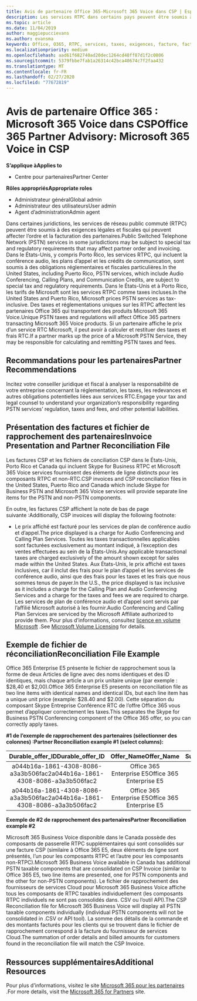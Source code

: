 ```yaml
---
title: Avis de partenaire Office 365-Microsoft 365 Voice dans CSP | Espace partenaires
description: Les services RTPC dans certains pays peuvent être soumis à des exigences légales et fiscales qui peuvent affecter l’ordre et la facturation des partenaires.
ms.topic: article
ms.date: 11/04/2019
author: maggiepuccievans
ms.author: evansma
keywords: Office, O365, RTPC, services, taxes, exigences, facture, facturation
ms.localizationpriority: medium
ms.openlocfilehash: aad61f682740ad20dec1264cd48ff87d1f2c0806
ms.sourcegitcommit: 5379fbbe7fab1a26314c42bca40674c7f2faa432
ms.translationtype: MT
ms.contentlocale: fr-FR
ms.lasthandoff: 02/27/2020
ms.locfileid: "77672819"
---
```

# <a name="office-365-partner-advisory-microsoft-365-voice-in-csp"></a><span data-ttu-id="cbb60-104">Avis de partenaire Office 365 : Microsoft 365 Voice dans CSP</span><span class="sxs-lookup"><span data-stu-id="cbb60-104">Office 365 Partner Advisory: Microsoft 365 Voice in CSP</span></span>

<span data-ttu-id="cbb60-105">**S’applique à**</span><span class="sxs-lookup"><span data-stu-id="cbb60-105">**Applies to**</span></span>

- <span data-ttu-id="cbb60-106">Centre pour partenaires</span><span class="sxs-lookup"><span data-stu-id="cbb60-106">Partner Center</span></span>  

<span data-ttu-id="cbb60-107">**Rôles appropriés**</span><span class="sxs-lookup"><span data-stu-id="cbb60-107">**Appropriate roles**</span></span>
-   <span data-ttu-id="cbb60-108">Administrateur général</span><span class="sxs-lookup"><span data-stu-id="cbb60-108">Global admin</span></span>
-   <span data-ttu-id="cbb60-109">Administrateur des utilisateurs</span><span class="sxs-lookup"><span data-stu-id="cbb60-109">User admin</span></span>
-   <span data-ttu-id="cbb60-110">Agent d’administration</span><span class="sxs-lookup"><span data-stu-id="cbb60-110">Admin agent</span></span>

<span data-ttu-id="cbb60-111">Dans certaines juridictions, les services de réseau public commuté (RTPC) peuvent être soumis à des exigences légales et fiscales qui peuvent affecter l’ordre et la facturation des partenaires.</span><span class="sxs-lookup"><span data-stu-id="cbb60-111">Public Switched Telephone Network (PSTN) services in some jurisdictions may be subject to special tax and regulatory requirements that may affect partner order and invoicing.</span></span> <span data-ttu-id="cbb60-112">Dans le États-Unis, y compris Porto Rico, les services RTPC, qui incluent la conférence audio, les plans d’appel et les crédits de communication, sont soumis à des obligations réglementaires et fiscales particulières.</span><span class="sxs-lookup"><span data-stu-id="cbb60-112">In the United States, including Puerto Rico, PSTN services, which include Audio Conferencing, Calling Plans, and Communication Credits, are subject to special tax and regulatory requirements.</span></span> <span data-ttu-id="cbb60-113">Dans le États-Unis et à Porto Rico, les tarifs de Microsoft sont les services RTPC comme taxes incluses.</span><span class="sxs-lookup"><span data-stu-id="cbb60-113">In the United States and Puerto Rico, Microsoft prices PSTN services as tax-inclusive.</span></span>  <span data-ttu-id="cbb60-114">Des taxes et réglementations uniques sur les RTPC affectent les partenaires Office 365 qui transportent des produits Microsoft 365 Voice.</span><span class="sxs-lookup"><span data-stu-id="cbb60-114">Unique PSTN taxes and regulations will affect Office 365 partners transacting Microsoft 365 Voice products.</span></span>  <span data-ttu-id="cbb60-115">Si un partenaire affiche le prix d’un service&nbsp;RTC Microsoft, il peut avoir à calculer et restituer des taxes et frais&nbsp;RTC.</span><span class="sxs-lookup"><span data-stu-id="cbb60-115">If a partner marks up the price of a Microsoft PSTN Service, they may be responsible for calculating and remitting PSTN taxes and fees.</span></span>

## <a name="partner-recommendations"></a><span data-ttu-id="cbb60-116">Recommandations pour les partenaires</span><span class="sxs-lookup"><span data-stu-id="cbb60-116">Partner Recommendations</span></span>

<span data-ttu-id="cbb60-117">Incitez votre conseiller juridique et fiscal à analyser la responsabilité de votre entreprise concernant la réglementation, les taxes, les redevances et autres obligations potentielles liées aux services&nbsp;RTC.</span><span class="sxs-lookup"><span data-stu-id="cbb60-117">Engage your tax and legal counsel to understand your organization’s responsibility regarding PSTN services’ regulation, taxes and fees, and other potential liabilities.</span></span>

## <a name="invoice-presentation-and-partner-reconciliation-file"></a><span data-ttu-id="cbb60-118">Présentation des factures et fichier de rapprochement des partenaires</span><span class="sxs-lookup"><span data-stu-id="cbb60-118">Invoice Presentation and Partner Reconciliation File</span></span>

<span data-ttu-id="cbb60-119">Les factures CSP et les fichiers de conciliation CSP dans le États-Unis, Porto Rico et Canada qui incluent Skype for Business RTPC et Microsoft 365 Voice services fournissent des éléments de ligne distincts pour les composants RTPC et non-RTC.</span><span class="sxs-lookup"><span data-stu-id="cbb60-119">CSP invoices and CSP reconciliation files in the United States, Puerto Rico and Canada which include Skype for Business PSTN and Microsoft 365 Voice services will provide separate line items for the PSTN and non-PSTN components.</span></span>

<span data-ttu-id="cbb60-120">En outre, les factures CSP affichent la note de bas de page suivante :</span><span class="sxs-lookup"><span data-stu-id="cbb60-120">Additionally, CSP invoices will display the following footnote:</span></span>

* <span data-ttu-id="cbb60-121">Le prix affiché est facturé pour les services de plan de conférence audio et d’appel.</span><span class="sxs-lookup"><span data-stu-id="cbb60-121">The price displayed is a charge for Audio Conferencing and Calling Plan Services.</span></span>  <span data-ttu-id="cbb60-122">Toutes les taxes transactionnelles applicables sont facturées exclusivement au montant indiqué, à l’exception des ventes effectuées au sein de la États-Unis.</span><span class="sxs-lookup"><span data-stu-id="cbb60-122">Any applicable transactional taxes are charged exclusively of the amount shown except for sales made within the United States.</span></span>  <span data-ttu-id="cbb60-123">Aux États-Unis, le prix affiché est taxes inclusives, car il inclut des frais pour le plan d’appel et les services de conférence audio, ainsi que des frais pour les taxes et les frais que nous sommes tenus de payer.</span><span class="sxs-lookup"><span data-stu-id="cbb60-123">In the U.S., the price displayed is tax inclusive as it includes a charge for the Calling Plan and Audio Conferencing Services and a charge for the taxes and fees we are required to charge.</span></span>  <span data-ttu-id="cbb60-124">Les services de plan de conférence audio et d’appel sont servis par l’affilié Microsoft autorisé à les fournir.</span><span class="sxs-lookup"><span data-stu-id="cbb60-124">Audio Conferencing and Calling Plan Services are serviced by the Microsoft Affiliate authorized to provide them.</span></span>  <span data-ttu-id="cbb60-125">Pour plus d’informations, consultez [licence en volume Microsoft](https://go.microsoft.com/fwlink/?LinkId=690247) .</span><span class="sxs-lookup"><span data-stu-id="cbb60-125">See [Microsoft Volume Licensing](https://go.microsoft.com/fwlink/?LinkId=690247) for details.</span></span>

## <a name="reconciliation-file-example"></a><span data-ttu-id="cbb60-126">Exemple de fichier de réconciliation</span><span class="sxs-lookup"><span data-stu-id="cbb60-126">Reconciliation File Example</span></span>

<span data-ttu-id="cbb60-127">Office 365 Enterprise E5 présente le fichier de rapprochement sous la forme de deux Articles de ligne avec des noms identiques et des ID identiques, mais chaque article a un prix unitaire unique (par exemple : $28,40 et $2,00).</span><span class="sxs-lookup"><span data-stu-id="cbb60-127">Office 365 Enterprise E5 presents on reconciliation file as two line items with identical names and identical IDs, but each line item has a unique unit price (example: $28.40 and $2.00).</span></span> <span data-ttu-id="cbb60-128">Cette séparation du composant Skype Entreprise Conférence&nbsp;RTC de l’offre Office&nbsp;365 vous permet d’appliquer correctement les taxes.</span><span class="sxs-lookup"><span data-stu-id="cbb60-128">This separates the Skype for Business PSTN Conferencing component of the Office 365 offer, so you can correctly apply taxes.</span></span>

<span data-ttu-id="cbb60-129">**#1 de l’exemple de rapprochement des partenaires (sélectionner des colonnes) :**</span><span class="sxs-lookup"><span data-stu-id="cbb60-129">**Partner Reconciliation example #1 (select columns):**</span></span>

|<span data-ttu-id="cbb60-130">**Durable_offer_ID**</span><span class="sxs-lookup"><span data-stu-id="cbb60-130">**Durable_offer_ID**</span></span>|<span data-ttu-id="cbb60-131">**Offer_Name**</span><span class="sxs-lookup"><span data-stu-id="cbb60-131">**Offer_Name**</span></span>|<span data-ttu-id="cbb60-132">**Subscription_Start_Date**</span><span class="sxs-lookup"><span data-stu-id="cbb60-132">**Subscription_Start_Date**</span></span>|<span data-ttu-id="cbb60-133">**Subscription_End_Date**</span><span class="sxs-lookup"><span data-stu-id="cbb60-133">**Subscription_End_Date**</span></span>|<span data-ttu-id="cbb60-134">**Charge_Start_Date**</span><span class="sxs-lookup"><span data-stu-id="cbb60-134">**Charge_Start_Date**</span></span>|<span data-ttu-id="cbb60-135">**Charge_End_Date**</span><span class="sxs-lookup"><span data-stu-id="cbb60-135">**Charge_End_Date**</span></span>|<span data-ttu-id="cbb60-136">**Charge_Type**</span><span class="sxs-lookup"><span data-stu-id="cbb60-136">**Charge_Type**</span></span>|<span data-ttu-id="cbb60-137">**Unit_Price**</span><span class="sxs-lookup"><span data-stu-id="cbb60-137">**Unit_Price**</span></span>|
|:----:|:----:|:----:|:----:|:----:|:----:|:----:|:----:|
|<span data-ttu-id="cbb60-138">a044b16a-1861-4308-8086-a3a3b506fac2</span><span class="sxs-lookup"><span data-stu-id="cbb60-138">a044b16a-1861-4308-8086-a3a3b506fac2</span></span>   |<span data-ttu-id="cbb60-139">Office&nbsp;365 Enterprise&nbsp;E5</span><span class="sxs-lookup"><span data-stu-id="cbb60-139">Office 365 Enterprise E5</span></span>   |<span data-ttu-id="cbb60-140">8/10/2019 0:00</span><span class="sxs-lookup"><span data-stu-id="cbb60-140">8/10/2019 0:00</span></span>   |<span data-ttu-id="cbb60-141">8/11/2019 0:00</span><span class="sxs-lookup"><span data-stu-id="cbb60-141">8/11/2019 0:00</span></span>   |<span data-ttu-id="cbb60-142">8/11/2019 0:00</span><span class="sxs-lookup"><span data-stu-id="cbb60-142">8/11/2019 0:00</span></span>|<span data-ttu-id="cbb60-143">9/10/2019 0:00</span><span class="sxs-lookup"><span data-stu-id="cbb60-143">9/10/2019 0:00</span></span>   |<span data-ttu-id="cbb60-144">Frais de cycle</span><span class="sxs-lookup"><span data-stu-id="cbb60-144">Cycle fee</span></span>   |<span data-ttu-id="cbb60-145">28,40</span><span class="sxs-lookup"><span data-stu-id="cbb60-145">28.40</span></span>   |
|<span data-ttu-id="cbb60-146">a044b16a-1861-4308-8086-a3a3b506fac2</span><span class="sxs-lookup"><span data-stu-id="cbb60-146">a044b16a-1861-4308-8086-a3a3b506fac2</span></span>   |<span data-ttu-id="cbb60-147">Office&nbsp;365 Enterprise&nbsp;E5</span><span class="sxs-lookup"><span data-stu-id="cbb60-147">Office 365 Enterprise E5</span></span>   |<span data-ttu-id="cbb60-148">8/10/2019 0:00</span><span class="sxs-lookup"><span data-stu-id="cbb60-148">8/10/2019 0:00</span></span>   |<span data-ttu-id="cbb60-149">8/11/2019 0:00</span><span class="sxs-lookup"><span data-stu-id="cbb60-149">8/11/2019 0:00</span></span>   |<span data-ttu-id="cbb60-150">8/11/2019 0:00</span><span class="sxs-lookup"><span data-stu-id="cbb60-150">8/11/2019 0:00</span></span>   |<span data-ttu-id="cbb60-151">9/10/2019 0:00</span><span class="sxs-lookup"><span data-stu-id="cbb60-151">9/10/2019 0:00</span></span>   |<span data-ttu-id="cbb60-152">Frais de cycle</span><span class="sxs-lookup"><span data-stu-id="cbb60-152">Cycle fee</span></span>   |<span data-ttu-id="cbb60-153">2.00</span><span class="sxs-lookup"><span data-stu-id="cbb60-153">2.00</span></span>   |

<span data-ttu-id="cbb60-154">**Exemple de #2 de rapprochement des partenaires**</span><span class="sxs-lookup"><span data-stu-id="cbb60-154">**Partner Reconciliation example #2**</span></span>

<span data-ttu-id="cbb60-155">Microsoft 365 Business Voice disponible dans le Canada possède des composants de passerelle RTPC supplémentaires qui sont consolidés sur une facture CSP (similaire à Office 365 E5, deux éléments de ligne sont présentés, l’un pour les composants RTPC et l’autre pour les composants non-RTPC).</span><span class="sxs-lookup"><span data-stu-id="cbb60-155">Microsoft 365 Business Voice available in Canada has additional PSTN taxable components that are consolidated on CSP Invoice (similar to Office 365 E5, two line items are presented, one for PSTN components and the other for non-PSTN components).</span></span>  <span data-ttu-id="cbb60-156">Le fichier de rapprochement des fournisseurs de services Cloud pour Microsoft 365 Business Voice affiche tous les composants de RTPC taxables individuellement (les composants RTPC individuels ne sont pas consolidés dans. CSV ou l’outil API).</span><span class="sxs-lookup"><span data-stu-id="cbb60-156">The CSP Reconciliation file for Microsoft 365 Business Voice will display all PSTN taxable components individually (individual PSTN components will not be consolidated in .CSV or API tool).</span></span>  <span data-ttu-id="cbb60-157">La somme des détails de la commande et des montants facturés pour les clients qui se trouvent dans le fichier de rapprochement correspond à la facture du fournisseur de services Cloud.</span><span class="sxs-lookup"><span data-stu-id="cbb60-157">The summation of order details and billed amounts for customers found in the reconciliation file will match the CSP Invoice.</span></span>

## <a name="additional-resources"></a><span data-ttu-id="cbb60-158">Ressources supplémentaires</span><span class="sxs-lookup"><span data-stu-id="cbb60-158">Additional Resources</span></span>
<span data-ttu-id="cbb60-159">Pour plus d’informations, visitez le site [Microsoft 365 pour les partenaires](https://drumbeat.office.com/Pages/home2016.aspx) .</span><span class="sxs-lookup"><span data-stu-id="cbb60-159">For more details, visit the [Microsoft 365 for Partners](https://drumbeat.office.com/Pages/home2016.aspx) site.</span></span>

